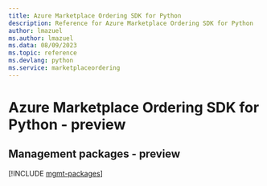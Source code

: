 ```yaml
---
title: Azure Marketplace Ordering SDK for Python
description: Reference for Azure Marketplace Ordering SDK for Python
author: lmazuel
ms.author: lmazuel
ms.data: 08/09/2023
ms.topic: reference
ms.devlang: python
ms.service: marketplaceordering
---
```

# Azure Marketplace Ordering SDK for Python - preview

## Management packages - preview
[!INCLUDE [mgmt-packages](marketplace-ordering-mgmt-index.md)]
